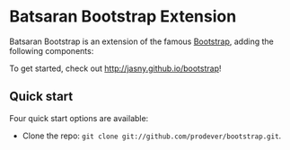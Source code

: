 # Batsaran Bootstrap Extension

Batsaran Bootstrap is an extension of the famous [Bootstrap](http://getbootstrap.com/), adding the following components:

To get started, check out <http://jasny.github.io/bootstrap>!


## Quick start

Four quick start options are available:

* Clone the repo: `git clone git://github.com/prodever/bootstrap.git`.



